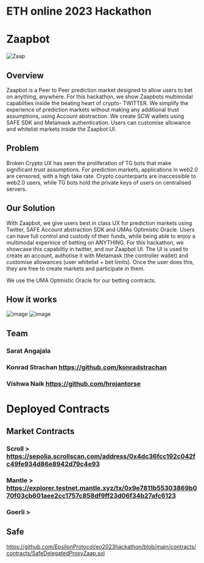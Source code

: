 # ETH online 2023 Hackathon

# Zaapbot
![Zaap](https://github.com/EpsilonProtocol/eo2023hackathon/assets/148345042/8131adc3-d313-4749-9b42-398792d4ea02)


## Overview

Zaapbot is a Peer to Peer prediction market designed to allow users to bet on anything, anywhere. For this hackathon, we show Zaapbots multimodal capabilties inside the beating heart of crypto- TWITTER. We simplify the experience of prediction markets without making any additional trust assumptions, using Account abstraction. We create SCW wallets using SAFE SDK and Metamask authentication. Users can customise allowance and whitelist markets inside the Zaapbot UI. 

## Problem

Broken Crypto UX has seen the proliferation of TG bots that make significant trust assumptions. For prediction markets, applications in web2.0 are censored, with a high take rate. Crypto counterparts are inaccessible to web2.0 users, while TG bots hold the private keys of users on centralised servers. 

## Our Solution 

With Zaapbot, we give users best in class UX for prediction markets using Twitter, SAFE Account abstraction SDK and UMAs Optimistic Oracle. Users can have full control and custody of their funds, while being able to enjoy a multimodal experince of betting on ANYTHING. For this hackathon, we showcase this capabiltiy in twitter, and our Zaapbot UI. The UI is used to create an account, authotise it with Metamask (the controller wallet) and customise allowances (user whitelist + bet limits). Once the user does this, they are free to create markets and participate in them. 

We use the UMA Optmistic Oracle for our betting contracts. 

## How it works

![image](https://github.com/EpsilonProtocol/eo2023hackathon/assets/60383339/fd7409ae-c428-4263-9f7e-e70d885805e6)
![image](https://github.com/EpsilonProtocol/eo2023hackathon/assets/60383339/54ec3058-042d-4c45-ab0e-2821591aba9c)




## Team 

### Sarat Angajala 
### Konrad Strachan https://github.com/konradstrachan
### Vishwa Naik https://github.com/hrojantorse

# Deployed Contracts

## Market Contracts 

### Scroll > https://sepolia.scrollscan.com/address/0x4dc36fcc192c042fc49fe934d86e8942d79c4e93
### Mantle > https://explorer.testnet.mantle.xyz/tx/0x9e7811b55303869b070f03cb601aee2cc1757c858df9ff23d06f34b27afc6123
### Goerli > 

## Safe 

https://github.com/EpsilonProtocol/eo2023hackathon/blob/main/contracts/contracts/SafeDelegatedProxyZaap.sol


